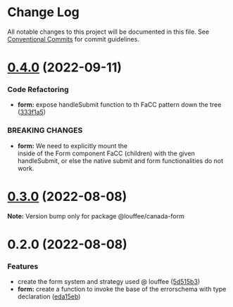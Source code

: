 # Change Log

All notable changes to this project will be documented in this file.
See [Conventional Commits](https://conventionalcommits.org) for commit guidelines.

# [0.4.0](https://github.com/louffee/canada-design-system/compare/v0.3.3...v0.4.0) (2022-09-11)


### Code Refactoring

* **form:** expose handleSubmit function to th FaCC pattern down the tree ([333f1a5](https://github.com/louffee/canada-design-system/commit/333f1a5e048928c23d605ebf080ab0be7c1c4e0d))


### BREAKING CHANGES

* **form:** We need to explicitly mount the <form> inside of the Form component FaCC (children)
with the given handleSubmit, or else the native submit and form functionalities do not work.





# [0.3.0](https://github.com/louffee/canada-design-system/compare/v0.2.0...v0.3.0) (2022-08-08)

**Note:** Version bump only for package @louffee/canada-form





# 0.2.0 (2022-08-08)


### Features

* create the form system and strategy used @ louffee ([5d515b3](https://github.com/louffee/canada-design-system/commit/5d515b32fd0a9c7320eaf1191f5d9d7be77ec495))
* **form:** create a function to invoke the base of the errorschema with type declaration ([eda15eb](https://github.com/louffee/canada-design-system/commit/eda15ebd09db62ee67e90f2751c23047d28f8dfb))
